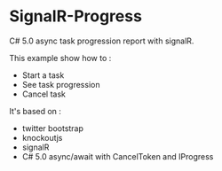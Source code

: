 # SignalR-Progress


C# 5.0 async task progression report with signalR.

This example show how to :

- Start a task
- See task progression
- Cancel task

It's based on :

- twitter bootstrap
- knockoutjs
- signalR
- C# 5.0 async/await with CancelToken and IProgress
